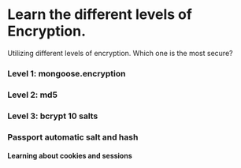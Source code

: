 # Learn the different levels of Encryption.
Utilizing different levels of encryption.
Which one is the most secure?

### Level 1: mongoose.encryption
### Level 2: md5
### Level 3: bcrypt 10 salts
### Passport automatic salt and hash
#### Learning about cookies and sessions

